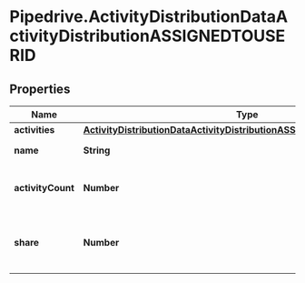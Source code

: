 # Pipedrive.ActivityDistributionDataActivityDistributionASSIGNEDTOUSERID

## Properties

Name | Type | Description | Notes
------------ | ------------- | ------------- | -------------
**activities** | [**ActivityDistributionDataActivityDistributionASSIGNEDTOUSERIDActivities**](ActivityDistributionDataActivityDistributionASSIGNEDTOUSERIDActivities.md) |  | [optional] 
**name** | **String** | The name of the user | [optional] 
**activityCount** | **Number** | The overall count of activities for the user | [optional] 
**share** | **Number** | The percentage of activities belongs to the user | [optional] 


